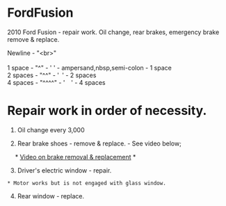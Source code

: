 # FordFusion
2010 Ford Fusion - repair work. Oil change, rear brakes, emergency brake remove &amp; replace.

Newline - "&lt;br&gt;"<br>
<br>
1 space  - "^"    - '&nbsp;' - ampersand,nbsp,semi-colon - 1 space<br>
2 spaces - "^^"   - '&ensp;' - 2 spaces<br>
4 spaces - "^^^^" - '&emsp;' - 4 spaces<br>

# Repair work in order of necessity.
  1. Oil change every 3,000

  2. Rear brake shoes - remove & replace.
    - See video below;

&emsp; * [Video on brake removal & replacement](https://www.youtube.com/watch?v=cikKzEFv_fs)
    * 

  3. Driver's electric window - repair.

    * Motor works but is not engaged with glass window.

  4. Rear window - replace.

